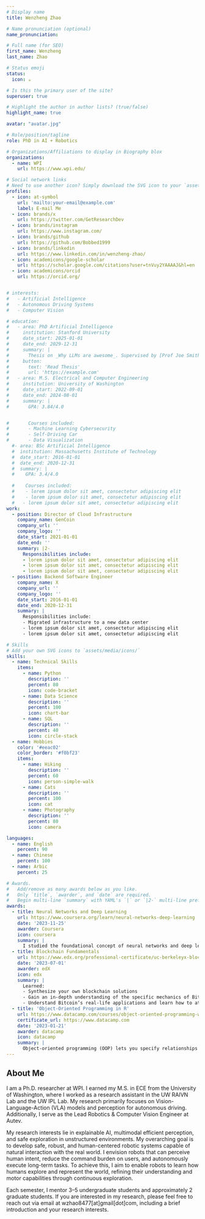```yaml
---
# Display name
title: Wenzheng Zhao

# Name pronunciation (optional)
name_pronunciation:  

# Full name (for SEO)
first_name: Wenzheng
last_name: Zhao

# Status emoji
status:
  icon: ☕️

# Is this the primary user of the site?
superuser: true

# Highlight the author in author lists? (true/false)
highlight_name: true

avatar: "avatar.jpg"

# Role/position/tagline
role: PhD in AI + Robotics

# Organizations/Affiliations to display in Biography blox
organizations:
  - name: WPI
    url: https://www.wpi.edu/

# Social network links
# Need to use another icon? Simply download the SVG icon to your `assets/media/icons/` folder.
profiles:
  - icon: at-symbol
    url: 'mailto:your-email@example.com'
    label: E-mail Me
  - icon: brands/x
    url: https://twitter.com/GetResearchDev
  - icon: brands/instagram
    url: https://www.instagram.com/
  - icon: brands/github
    url: https://github.com/Bobbed1999
  - icon: brands/linkedin
    url: https://www.linkedin.com/in/wenzheng-zhao/
  - icon: academicons/google-scholar
    url: https://scholar.google.com/citations?user=tnVuy2YAAAAJ&hl=en
  - icon: academicons/orcid
    url: https://orcid.org/


# interests:
#   - Artificial Intelligence
#   - Autonomous Driving Systems
#   - Computer Vision

# education:
#   - area: PhD Artificial Intelligence
#     institution: Stanford University
#     date_start: 2025-01-01
#     date_end: 2029-12-31
#     summary: |
#       Thesis on _Why LLMs are awesome_. Supervised by [Prof Joe Smith](https://example.com). Presented papers at 5 IEEE conferences with the contributions being published in 2 Springer journals.
#     button:
#       text: 'Read Thesis'
#       url: 'https://example.com'
#   - area: M.S. Electrical and Computer Engineering
#     institution: University of Washington
#     date_start: 2022-09-01
#     date_end: 2024-08-01
#     summary: |
#       GPA: 3.84/4.0


#       Courses included:
#       - Machine Learning Cybersecurity
#       - Self-Driving Car
#       - Data Visualization
  #- area: BSc Artificial Intelligence
  #  institution: Massachusetts Institute of Technology
  #  date_start: 2016-01-01
  #  date_end: 2020-12-31
  #  summary: |
  #    GPA: 3.4/4.0
      
  #    Courses included:
  #    - lorem ipsum dolor sit amet, consectetur adipiscing elit
  #    - lorem ipsum dolor sit amet, consectetur adipiscing elit
  #   - lorem ipsum dolor sit amet, consectetur adipiscing elit
work:
  - position: Director of Cloud Infrastructure
    company_name: GenCoin
    company_url: ''
    company_logo: ''
    date_start: 2021-01-01
    date_end: ''
    summary: |2-
      Responsibilities include:
      - lorem ipsum dolor sit amet, consectetur adipiscing elit
      - lorem ipsum dolor sit amet, consectetur adipiscing elit
      - lorem ipsum dolor sit amet, consectetur adipiscing elit
  - position: Backend Software Engineer
    company_name: X
    company_url: ''
    company_logo: ''
    date_start: 2016-01-01
    date_end: 2020-12-31
    summary: |
      Responsibilities include:
      - Migrated infrastructure to a new data center
      - lorem ipsum dolor sit amet, consectetur adipiscing elit
      - lorem ipsum dolor sit amet, consectetur adipiscing elit

# Skills
# Add your own SVG icons to `assets/media/icons/`
skills:
  - name: Technical Skills
    items:
      - name: Python
        description: ''
        percent: 80
        icon: code-bracket
      - name: Data Science
        description: ''
        percent: 100
        icon: chart-bar
      - name: SQL
        description: ''
        percent: 40
        icon: circle-stack
  - name: Hobbies
    color: '#eeac02'
    color_border: '#f0bf23'
    items:
      - name: Hiking
        description: ''
        percent: 60
        icon: person-simple-walk
      - name: Cats
        description: ''
        percent: 100
        icon: cat
      - name: Photography
        description: ''
        percent: 80
        icon: camera

languages:
  - name: English
    percent: 90
  - name: Chinese
    percent: 100
  - name: Arbic
    percent: 25

# Awards.
#   Add/remove as many awards below as you like.
#   Only `title`, `awarder`, and `date` are required.
#   Begin multi-line `summary` with YAML's `|` or `|2-` multi-line prefix and indent 2 spaces below.
awards:
  - title: Neural Networks and Deep Learning
    url: https://www.coursera.org/learn/neural-networks-deep-learning
    date: '2023-11-25'
    awarder: Coursera
    icon: coursera
    summary: |
      I studied the foundational concept of neural networks and deep learning. By the end, I was familiar with the significant technological trends driving the rise of deep learning; build, train, and apply fully connected deep neural networks; implement efficient (vectorized) neural networks; identify key parameters in a neural network’s architecture; and apply deep learning to your own applications.
  - title: Blockchain Fundamentals
    url: https://www.edx.org/professional-certificate/uc-berkeleyx-blockchain-fundamentals
    date: '2023-07-01'
    awarder: edX
    icon: edx
    summary: |
      Learned:
      - Synthesize your own blockchain solutions
      - Gain an in-depth understanding of the specific mechanics of Bitcoin
      - Understand Bitcoin’s real-life applications and learn how to attack and destroy Bitcoin, Ethereum, smart contracts and Dapps, and alternatives to Bitcoin’s Proof-of-Work consensus algorithm
  - title: 'Object-Oriented Programming in R'
    url: https://www.datacamp.com/courses/object-oriented-programming-with-s3-and-r6-in-r
    certificate_url: https://www.datacamp.com
    date: '2023-01-21'
    awarder: datacamp
    icon: datacamp
    summary: |
      Object-oriented programming (OOP) lets you specify relationships between functions and the objects that they can act on, helping you manage complexity in your code. This is an intermediate level course, providing an introduction to OOP, using the S3 and R6 systems. S3 is a great day-to-day R programming tool that simplifies some of the functions that you write. R6 is especially useful for industry-specific analyses, working with web APIs, and building GUIs.
---
```


## About Me

I am a Ph.D. researcher at WPI. I earned my M.S. in ECE from the University of Washington, where I worked as a research assistant in the UW RAIVN Lab and the UW IPL Lab. My research primarily focuses on Vision-Language-Action (VLA) models and perception for autonomous driving. Additionally, I serve as the Lead Robotics & Computer Vision Engineer at Autev.

My research interests lie in explainable AI, multimodal efficient perception, and safe exploration in unstructured environments. My overarching goal is to develop safe, robust, and human-centered robotic systems capable of natural interaction with the real world. I envision robots that can perceive human intent, reduce the command burden on users, and autonomously execute long-term tasks. To achieve this, I aim to enable robots to learn how humans explore and represent the world, refining their understanding and motor capabilities through continuous exploration.

Each semester, I mentor 3–5 undergraduate students and approximately 2 graduate students. If you are interested in my research, please feel free to reach out via email at wzhao8477[at]gmail[dot]com, including a brief introduction and your research interests.